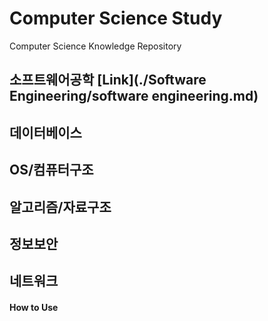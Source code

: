 # Computer Science Study
Computer Science Knowledge Repository



## 소프트웨어공학 [Link](./Software Engineering/software engineering.md)



## 데이터베이스



## OS/컴퓨터구조



## 알고리즘/자료구조



## 정보보안



## 네트워크



#### How to Use

